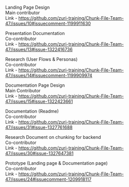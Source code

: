 Landing Page Design<br>
Main contributor<br>
Link - https://github.com/zuri-training/Chunk-File-Team-47/issues/10#issuecomment-1199911630

Presentation Documentation <br>
Co-contributor<br>
Link - https://github.com/zuri-training/Chunk-File-Team-47/issues/13#issue-1322416736

 Research (User Flows & Personas)<br>
Co-contributor<br>
Link - https://github.com/zuri-training/Chunk-File-Team-47/issues/14#issuecomment-1199909974

 Documentation Page Design <br>
Main Contributor <br>
Link - https://github.com/zuri-training/Chunk-File-Team-47/issues/15#issue-1322423661

 Documentation (Readme)<br>
Co-contributor<br>
Link - https://github.com/zuri-training/Chunk-File-Team-47/issues/31#issue-1327761688

 Research Document on chunking for backend<br>
 Co-contributor<br>
Link - https://github.com/zuri-training/Chunk-File-Team-47/issues/30#issue-1327647381 

 Prototype (Landing page & Documentation page)<br>
Co-contributor<br>
Link - https://github.com/zuri-training/Chunk-File-Team-47/issues/24#issuecomment-1209918117